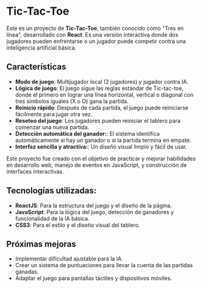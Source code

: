 # Tic-Tac-Toe

Este es un proyecto de **Tic-Tac-Toe**, también conocido como "Tres en línea", desarrollado con **React**.
Es una versión interactiva donde dos jugadores pueden enfrentarse o un jugador puede competir contra una inteligencia artificial básica.

## Características

- **Modo de juego**: Multijugador local (2 jugadores) y jugador contra IA.
- **Lógica de juego**: El juego sigue las reglas estándar de Tic-tac-toe, donde el primero en lograr una línea horizontal, vertical o diagonal con tres símbolos iguales (X o O) gana la partida.
- **Reinicio rápido**: Después de cada partida, el juego puede reiniciarse fácilmente para jugar otra vez.
- **Reseteo del juego**: Los jugadores pueden reiniciar el tablero para comenzar una nueva partida.
- **Detección automática del ganador:**: El sistema identifica automáticamente si hay un ganador o si la partida termina en empate.
- **Interfaz sencilla y atractiva:**: Un diseño visual limpio y fácil de usar.

Este proyecto fue creado con el objetivo de practicar y mejorar habilidades en desarrollo web, manejo de eventos en JavaScript, y construcción de interfaces interactivas.

## Tecnologías utilizadas:

- **ReactJS**: Para la estructura del juego y el diseño de la página.
- **JavaScript**: Para la lógica del juego, detección de ganadores y funcionalidad de la IA básica.
- **CSS3**: Para el estilo y el diseño visual del tablero.

## Próximas mejoras

- Implementar dificultad ajustable para la IA.
- Crear un sistema de puntuaciones para llevar la cuenta de las partidas ganadas.
- Adaptar el juego para pantallas táctiles y dispositivos móviles.

